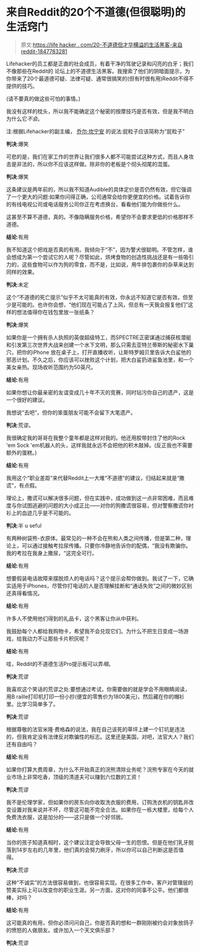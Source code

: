 # 来自Reddit的20个不道德(但很聪明)的生活窍门

> 原文:[https://life hacker . com/20-不道德但才华横溢的生活黑客-来自reddit-1847783281](https://lifehacker.com/20-unethical-but-brilliant-life-hacks-from-reddit-1847783281)

Lifehacker的员工都是正直的社会成员，有着干净的驾驶记录和闪亮的白牙；我们不像那些在Reddit的 论坛上的不道德生活黑客。我搜索了他们的阴暗面提示，为你带来了20个最道德可疑、法律可疑、通常很搞笑的(但有时很有用)Reddit不得不提供的技巧。

(请不要真的做这些可怕的事情。)

我没有这样的枕头，所以我不能确定这个秘密的按摩技巧是否有效，但是我不明白为什么它*不会*。

注:根据Lifehacker的副主编， [乔尔·坎宁安](https://lifehacker.com/author/joelcunningham) 的说法:屁粒子应该简称为“屁粒子”

**判决**:爆笑

可悲的是，我们在家工作的世界让我们很多人都不可能尝试这种方式，而且人身攻击是非法的，所以你不应该这样做。除非你的老板是个彻头彻尾的混蛋。

**判决**:爆笑

这条建议是两年前的，所以我不知道Audible的具体定价是否仍然有效，但它强调了一个更大的问题:如果你问得正确，公司通常会给你更便宜的价格。试着告诉你的有线电视公司或电话服务公司你正在考虑换台，看看他们能为你做些什么。

这甚至不算不道德，真的。不像隐瞒服务价格，希望你不会要求更低的价格那样不道德。

**结论**:有用

我不知道这个把戏是否真的有用。我倾向于“不”，因为警犬很聪明。不管怎样，谁会想成为第一个尝试它的人呢？尽管如此，烘烤食物的创造性挑战还是有一些吸引力的，这些食物可以作为狗的零食，而不是，比如说，用牛排包裹你的杂草来达到同样的效果。

**判决**:未定

这个“不道德的死亡提示”似乎不太可能真的有效，你永远不知道它是否有效，但至少是可能的。也许你会想，“他们现在可能占了上风，但总有一天我会报复他们”这样的想法值得你在钱包里放一张纸条？

**判决**:爆笑

如果你是一个拥有杀人执照的英俊超级特工，而SPECTRE正密谋通过捕获核潜艇和引发第三次世界大战来创建一个水下文明，那么只需去亚特兰蒂斯的秘密水下巢穴，把你的iPhone 放在桌子上，打开直播收听，让斯特罗姆贝里告诉大白鲨他的邪恶计划。不久之后，你应该可以挫败这个计划，把大白鲨扔进鲨鱼池里，和一个美女亲热。现场收听范围约为50英尺。

**结论**:有用

如果你想让你最亲密的友谊变成几十年不灭的竞赛，同时玷污你自己的遗产，这是一个很好的建议。

我想说“去吧”，但你的笨蛋朋友可能不会留下大笔遗产。

**判决**:荒谬。

我很确定我的哥哥在我整个童年都是这样对我的。他还用胶带封住了他的Rock 'em Sock 'em机器人的头，这样我就永远不会把他的积木敲掉。(反正我也不需要额外的蛋糕。)

**结论**:有用

我用这个“职业差距”来代替Reddit上一大堆“不道德”的建议，归结起来就是“撒谎”，有点假。

理论上，撒谎可以解决很多问题，但在实践中，成功做到这一点非常困难，而且难度与你试图逃避的问题的大小成正比——对你的狗撒谎很容易，但对警察撒谎你衬衫上的血迹几乎是不可能的。

**判决**:半 u seful

有两种树袋熊-衣原体。最常见的一种不会在熊和人类之间传播，但是第二种，理论上，可以通过接触考拉尿传播。只要你冷静地告诉你的配偶，“我没有欺骗你。我的考拉在我身上撒尿，“这完全可行。

**结论**:有用

想要假装电话故障来摆脱烦人的电话吗？这个提示会帮你做到。我试了一下，它确实适用于iPhones，尽管你打电话的人是否理解挂断和“通话失败”之间的微妙区别还真得看情况。

**结论**:有用

许多人不使用他们得到的礼品卡，这个黑客让你从中获利。

我鼓励每个人都给我购物卡，希望我不会兑现它们。为什么不把生日变成一场游戏，给我动力不让那些卡片积灰呢？

**结论**:有用

哇，Reddit的不道德生活Pro提示板可以弄*暗*。

**判决**:荒谬

我喜欢这个笑话的荒谬之处:要想通过考试，你需要做的就是学会不用眼睛阅读，用B raille打印机打印一份小抄(便宜的零售价为1800美元)，然后藏在你的帽衫里。比学习简单多了。

**判决**:荒谬

根据尊敬的法官米隆·费格森的说法，我在自己该死的草坪上建一个钉坑是违法的，但我肯定没有法律反对欺骗性的标志。这里还是美国，对吧，法官大人？我们还有自由吗？

**结论**:有用

如果你打算大费周章，为什么不开始真正的浣熊清除业务呢？浣熊专家在今天的就业市场上非常吃香，顶级的清道夫可以赚到六位数的工资！

**判决**:荒谬

我不是伦理学家，但如果你的房东向你收取洗衣服的费用，订购洗衣机的钥匙并改变设置对我来说并不坏，尽管这可能不完全合法。如果你在一栋大楼里，给每个人免费洗衣服，这是加分的——这只是做一个好邻居。

**结论**:有用

当你的孩子知道真相时，这个建议注定会导致父母一生的怨恨。但是在他们乳牙脱落到14岁左右的几年里，他们真的会努力刷牙，所以你可以自己判断这是否值得。

**判决**:荒谬

这种“不诚实”的方法很容易做到，也很容易实现。在很多工作中，客户对管理层的赞美实际上可以改变你的职业生涯。另一方面，这对你的同事不公平。他们都很棒，对吗？

**结论**:有用

这可能真的有用，但你必须问问自己，你是否真的想和一群刚刚被约会对象放鸽子的愤怒的人做朋友。或许加入一个天文俱乐部？

**判决**:荒谬